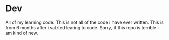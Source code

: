 # Dev
All of my learning code.
This is not all of the code i have ever written.
This is from 6 months after i satrted learing to code.
Sorry, if this repo is terrible i am kind of new.
